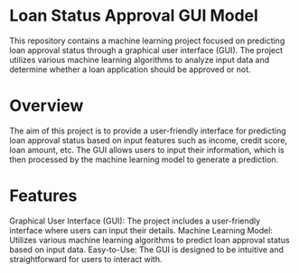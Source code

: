 # Loan Status Approval GUI Model
This repository contains a machine learning project focused on predicting loan approval status through a graphical user interface (GUI). The project utilizes various machine learning algorithms to analyze input data and determine whether a loan application should be approved or not.

# Overview
The aim of this project is to provide a user-friendly interface for predicting loan approval status based on input features such as income, credit score, loan amount, etc. The GUI allows users to input their information, which is then processed by the machine learning model to generate a prediction.

# Features
Graphical User Interface (GUI): The project includes a user-friendly interface where users can input their details.
Machine Learning Model: Utilizes various machine learning algorithms to predict loan approval status based on input data.
Easy-to-Use: The GUI is designed to be intuitive and straightforward for users to interact with.
